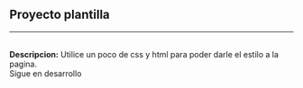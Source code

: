 ## Proyecto plantilla
--- 
<br>
<b>Descripcion:</b> Utilice un poco de css y html para poder darle el estilo a la pagina.<br>
Sigue en desarrollo